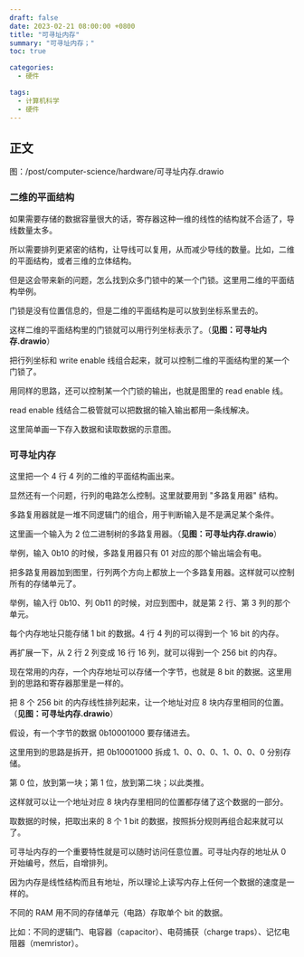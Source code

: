 ```yaml
---
draft: false
date: 2023-02-21 08:00:00 +0800
title: "可寻址内存"
summary: "可寻址内存；"
toc: true

categories:
  - 硬件

tags:
  - 计算机科学
  - 硬件
---
```


## 正文

图：/post/computer-science/hardware/可寻址内存.drawio

### 二维的平面结构

如果需要存储的数据容量很大的话，寄存器这种一维的线性的结构就不合适了，导线数量太多。

所以需要排列更紧密的结构，让导线可以复用，从而减少导线的数量。比如，二维的平面结构，或者三维的立体结构。

但是这会带来新的问题，怎么找到众多门锁中的某一个门锁。这里用二维的平面结构举例。

门锁是没有位置信息的，但是二维的平面结构是可以放到坐标系里去的。

这样二维的平面结构里的门锁就可以用行列坐标表示了。（**见图：可寻址内存.drawio**）

把行列坐标和 write enable 线组合起来，就可以控制二维的平面结构里的某一个门锁了。

用同样的思路，还可以控制某一个门锁的输出，也就是图里的 read enable 线。

read enable 线结合二极管就可以把数据的输入输出都用一条线解决。

这里简单画一下存入数据和读取数据的示意图。

### 可寻址内存

这里把一个 4 行 4 列的二维的平面结构画出来。

显然还有一个问题，行列的电路怎么控制。这里就要用到 "多路复用器" 结构。

多路复用器就是一堆不同逻辑门的组合，用于判断输入是不是满足某个条件。

这里画一个输入为 2 位二进制树的多路复用器。（**见图：可寻址内存.drawio**）

举例，输入 0b10 的时候，多路复用器只有 01 对应的那个输出端会有电。

把多路复用器加到图里，行列两个方向上都放上一个多路复用器。这样就可以控制所有的存储单元了。

举例，输入行 0b10、列 0b11 的时候，对应到图中，就是第 2 行、第 3 列的那个单元。

每个内存地址只能存储 1 bit 的数据。4 行 4 列的可以得到一个 16 bit 的内存。

再扩展一下，从 2 行 2 列变成 16 行 16 列，就可以得到一个 256 bit 的内存。

现在常用的内存，一个内存地址可以存储一个字节，也就是 8 bit 的数据。这里用到的思路和寄存器那里是一样的。

把 8 个 256 bit 的内存线性排列起来，让一个地址对应 8 块内存里相同的位置。（**见图：可寻址内存.drawio**）

假设，有一个字节的数据 0b10001000 要存储进去。

这里用到的思路是拆开，把 0b10001000 拆成 1、0、0、0、1、0、0、0 分别存储。

第 0 位，放到第一块；第 1 位，放到第二块；以此类推。

这样就可以让一个地址对应 8 块内存里相同的位置都存储了这个数据的一部分。

取数据的时候，把取出来的 8 个 1 bit 的数据，按照拆分规则再组合起来就可以了。

可寻址内存的一个重要特性就是可以随时访问任意位置。可寻址内存的地址从 0 开始编号，然后，自增排列。

因为内存是线性结构而且有地址，所以理论上读写内存上任何一个数据的速度是一样的。

不同的 RAM 用不同的存储单元（电路）存取单个 bit 的数据。

比如：不同的逻辑门、电容器（capacitor）、电荷捕获（charge traps）、记忆电阻器（memristor）。
